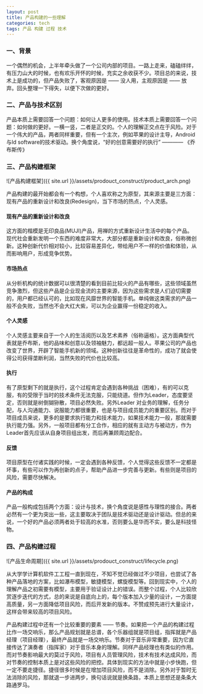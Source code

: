 ```yaml
---
layout: post
title: 产品构建的一些理解
categories: tech
tags: 产品 构建 过程 技术
---
```


### 一、背景
一个偶然的机会，上半年牵头做了一个公司内部的项目。一路上走来，磕磕绊绊，有压力山大的时候，也有欢乐开怀的时候，充实之余收获不少。项目总的来说，技术上是成功的，但产品失败了，客观原因是 —— 没人用，主观原因是 —— 放弃。回头整理一下得失，以便下次做的更好。

### 二、产品与技术区别
产品本质上需要回答一个问题：如何让人更多的使用。技术本质上需要回答一个问题：如何做的更好。一横一竖，二者是正交的。个人的理解正交点在于风险。对于一个伟大的产品，两者同样重要，但有一个主次，例如苹果的设计主导，Android与Id software的技术驱动。换个角度说，“好的创意需要好的执行” ———— 《乔布斯传》


<!--more-->


### 三、产品构建框架

![产品构建框架]({{ site.url }}/assets/prodouct_construct/product_arch.png)  

产品构建的最开始都会有一个构想，个人喜欢称之为原型，其来源主要是三方面：现有产品的重新设计和改良(Redesign)，当下市场的热点，个人灵感。

#### 现有产品的重新设计和改良
这方面的楷模是无印良品(MUJI)产品，用禅的方式重新设计生活中的每个产品。现代社会重新发明一个东西的难度非常大，大部分都是重新设计和改良，俗称微创新。这种创新代价相对较小，比较容易差异化，带给用户不一样的价值和体验，从而影响用户，形成竞争优势。

#### 市场热点
从分析机构的统计数据可以很清楚的看到目前比较火的产品有哪些，这些领域虽然竞争激烈，但这些产品是企业现金流的主要来源，因为这些需求是人们迫切需要的，用户都已经认可的，比如现在风靡世界的智能手机。单纯做这类需求的产品一般不会失败，当然也不会大红大紫，可以为企业赢得一份稳定的收入。

#### 个人灵感
个人灵感主要来自于一个人的生活阅历以及艺术素养（俗称逼格）。这方面典型代表就是乔布斯，他的品味和创意以及领袖魅力，都远超一般人。苹果公司的产品也改变了世界，开辟了智能手机新的领域。这种创新往往是革命性的，成功了就会使得公司获得垄断利润，当然失败的代价也比较高。

#### 执行
有了原型剩下的就是执行，这个过程肯定会遇到各种挑战（困难），有的可以克服，有的受限于当时的技术条件无法克服，只能绕道。但作为Leader，态度要坚定，否则就是树倒猢狲散，项目必然失败。另外Leader 对业务的理解，任务分配，与人沟通能力、说服能力都很重要，也是与项目成员能力的重要区别。而对于项目成员来说，更多的是要求执行能力和技术能力，如果技术能力一般，那就需要执行能力强。另外，一般项目都有分工合作，相应的就有主动方与被动方，作为Leader首先应该从自身项目组出发，而后再兼顾周边配合。

#### 反馈
项目原型在付诸实践的时候，一定会遇到各种反馈，个人觉得这些反馈不一定都是坏事，有些可以作为再创新的点子，帮助产品进一步完善与更新。有些则是项目的风险，需要尽快解决。

#### 产品的构成
产品一般构成包括两个方面：设计与技术，换个角度说是感性与理性的接合。两者必然有一个更为突出一些，这主要取决于团队是技术驱动还是设计驱动。但总的来说，一个好的产品必须两者处于较高的水准，否则要么是华而不实，要么是科技怪物。

### 四、产品构建过程

![产品生命周期]({{ site.url }}/assets/prodouct_construct/lifecycle.png)  

从大学学计算机软件工工程一直到现在，不知不觉已经做过不少项目，也尝试了各种产品落地的方案，比如瀑布模型，敏捷模型，螺旋模型等。回到现实中，个人的理解产品之初需要有模型，主要用于验证设计上的错误。而整个过程，个人比较欣赏逐步迭代的方式，总的来说是自底向上的，每个版本加入少量的设计，一方面提高质量，另一方面降低项目风险，而后开发新的版本。不赞成预先进行大量设计，这样会带来较高的项目风险。  

产品构建过程中还有一个比较重要的要素 —— 节奏。如果把一个产品的构建过程比作一场交响乐，那么产品规划就是总谱，各个乐器组就是项目组，指挥就是产品经理（项目经理），最终产品就是一场交响乐。节奏对于音乐非常重要，因为它直接传达了演奏者（指挥家）对于音乐本身的理解。同样产品经理也有类似的作用。而对节奏影响最大的莫过于风险，项目有人员管理风险，技术有技术达成风险，而对节奏的控制本质上是对这些风险的把控。具体到现实的方法中就是小步快跑，但一定不要走捷径。捷径很多时候是在增加项目风险，而不是消除。另外对于暂时无法消除的风险，那就退一步进两步，换句话说就是换条路，本质上思想还是条条大路通罗马。

